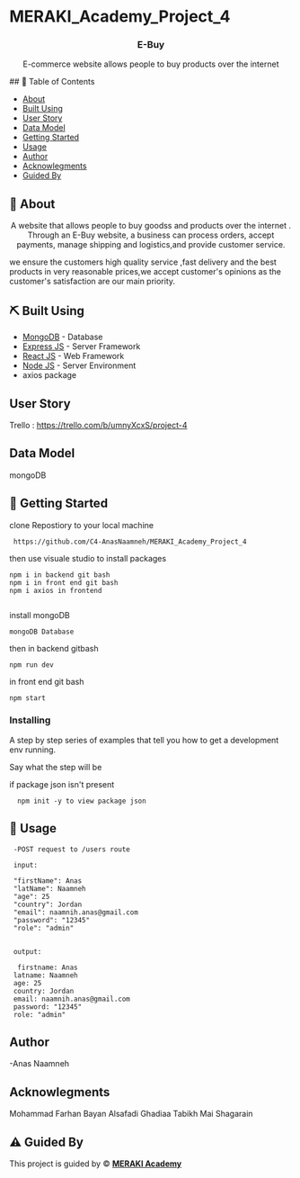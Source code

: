 # MERAKI_Academy_Project_4


<h3 align="center">E-Buy</h3>


<p align="center"> E-commerce website allows people to buy products over the internet
    <br> 
</p>
 ## 📝 Table of Contents
 
 - [About](#about)
 - [Built Using](#built_using)
 -  [User Story](#user_story)
 - [Data Model](#data_model)
- [Getting Started](#getting_started)
- [Usage](#usage)
- [Author](#author)
- [Acknowlegments](#acknowlegments)
- [Guided By](#guided_by)



## 🧐 About <a name = "about"></a>
 <p align="center">
   A website that allows people to buy goodss and products over the internet . 
 Through an E-Buy website, a business can process orders, accept payments,
 manage shipping and logistics,and provide customer service.
 
 we ensure the customers high quality service ,fast delivery and the best products in very reasonable prices,we accept customer's opinions as the customer's satisfaction are our main priority.
    <br> 
</p>


 ## ⛏️ Built Using <a name = "built_using"></a>

- [MongoDB](https://www.mongodb.com/) - Database
- [Express JS](https://expressjs.com/) - Server Framework
- [React JS](https://https://reactjs.org/) - Web Framework
- [Node JS](https://nodejs.org/en/) - Server Environment
- axios package
 
 
 ##  User Story <a name = "#user_story"></a>
 
 
Trello : https://trello.com/b/umnyXcxS/project-4
 
 
 ## Data Model <a name = "data_model"></a>

 
 mongoDB 
 
 
## 🏁 Getting Started <a name = "getting_started"></a>

clone Repostiory to your local machine
 
```
 https://github.com/C4-AnasNaamneh/MERAKI_Academy_Project_4
 ``` 
 
 then use visuale studio to install packages
 
  ``` 
 npm i in backend git bash
 npm i in front end git bash
  npm i axios in frontend
  

 ``` 

install mongoDB
 ``` 
 mongoDB Database
 ``` 

then in backend gitbash
 ``` 
 npm run dev
 ``` 

in front end git bash
  ``` 
  npm start
 ``` 

 
### Installing

A step by step series of examples that tell you how to get a development env running.

Say what the step will be


if package json isn't present 
```
  npm init -y to view package json
  ```




 
 
 ## 🎈 Usage <a name="usage"></a>

```
 -POST request to /users route 
 
 input: 
 
 "firstName": Anas
 "latName": Naamneh
 "age": 25
 "country": Jordan
 "email": naamnih.anas@gmail.com
 "password": "12345"
 "role": "admin"
 
 
 output:
 
  firstname: Anas
 latname: Naamneh
 age: 25
 country: Jordan
 email: naamnih.anas@gmail.com
 password: "12345"
 role: "admin"
```  

 ## Author <a name = "author"></a>

-Anas Naamneh

 ## Acknowlegments <a name = "acknowlegments"></a>
 
 Mohammad Farhan
 Bayan Alsafadi
 Ghadiaa Tabikh
 Mai Shagarain
   



 
 
 ## ⚠️ Guided By <a name = "guided_by"></a>

This project is guided by ©️ **[MERAKI Academy](https://www.meraki-academy.org)**

 
 
